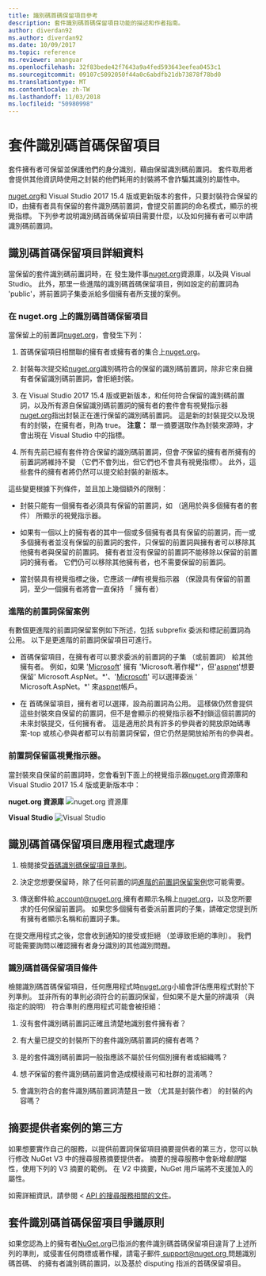 ```yaml
---
title: 識別碼首碼保留項目參考
description: 套件識別碼首碼保留項目功能的描述和作者指南。
author: diverdan92
ms.author: diverdan92
ms.date: 10/09/2017
ms.topic: reference
ms.reviewer: ananguar
ms.openlocfilehash: 32f83bede42f7643a9a4fed593643eefea0453c1
ms.sourcegitcommit: 09107c5092050f44a0c6abdfb21db73878f78bd0
ms.translationtype: MT
ms.contentlocale: zh-TW
ms.lasthandoff: 11/03/2018
ms.locfileid: "50980998"
---
```

# <a name="package-id-prefix-reservation"></a>套件識別碼首碼保留項目

套件擁有者可保留並保護他們的身分識別，藉由保留識別碼前置詞。 套件取用者會提供其他資訊時使用之封裝的他們耗用的封裝將不會詐騙其識別的屬性中。 

[nuget.org](https://www.nuget.org/)和 Visual Studio 2017 15.4 版或更新版本的套件，只要封裝符合保留的 ID，由擁有者具有保留的套件識別碼前置詞，會提交前置詞的命名模式，顯示的視覺指標。 下列參考說明識別碼首碼保留項目需要什麼，以及如何擁有者可以申請識別碼前置詞。

## <a name="id-prefix-reservation-details"></a>識別碼首碼保留項目詳細資料

當保留的套件識別碼前置詞時，在 發生幾件事[nuget.org](https://www.nuget.org/)資源庫，以及與 Visual Studio。 此外，那里一些進階的識別碼首碼保留項目，例如設定的前置詞為 'public'，將前置詞子集委派給多個擁有者所支援的案例。

### <a name="id-prefix-reservation-on-nugetorg"></a>在 nuget.org 上的識別碼首碼保留項目

當保留上的前置詞[nuget.org](https://www.nuget.org/)，會發生下列：

1. 首碼保留項目相關聯的擁有者或擁有者的集合上[nuget.org](https://www.nuget.org/)。

1. 封裝每次提交給[nuget.org](https://www.nuget.org/)識別碼符合的保留的識別碼前置詞，除非它來自擁有者保留識別碼前置詞，會拒絕封裝。

1. 在 Visual Studio 2017 15.4 版或更新版本，和任何符合保留的識別碼前置詞，以及所有源自保留識別碼前置詞的擁有者的套件會有視覺指示器[nuget.org](https://www.nuget.org/)指出封裝正在進行保留的識別碼前置詞。 這是新的封裝提交以及現有的封裝，在擁有者，則為 true。 **注意：** 單一摘要選取作為封裝來源時，才會出現在 Visual Studio 中的指標。

1. 所有先前已經有套件符合保留的識別碼前置詞，但會*不*保留的擁有者所擁有的前置詞將維持不變 （它們不會列出，但它們也不會具有視覺指標）。 此外，這些套件的擁有者將仍然可以提交給封裝的新版本。

這些變更根據下列條件，並且加上幾個額外的限制：

- 封裝只能有一個擁有者必須具有保留的前置詞，如 （適用於與多個擁有者的套件） 所顯示的視覺指示器。

- 如果有一個以上的擁有者的其中一個或多個擁有者具有保留的前置詞，而一或多個擁有者並沒有保留的前置詞的套件，只保留的前置詞與擁有者可以移除其他擁有者與保留的前置詞。 擁有者並沒有保留的前置詞不能移除以保留的前置詞的擁有者。 它們仍可以移除其他擁有者，也不需要保留的前置詞。

- 當封裝具有視覺指標之後，它應該*一律*有視覺指示器 （保證具有保留的前置詞，至少一個擁有者將會一直保持 「 擁有者）

### <a name="advanced-prefix-reservation-scenarios"></a>進階的前置詞保留案例

有數個更進階的前置詞保留案例如下所述，包括 subprefix 委派和標記前置詞為公用。 以下是更進階的前置詞保留項目可進行。 

- 首碼保留項目，在擁有者可以要求委派的前置詞的子集 （或前置詞） 給其他擁有者。 例如，如果 '[Microsoft](https://www.nuget.org/profiles/microsoft)' 擁有 'Microsoft.著作權\*'，但'[aspnet](https://www.nuget.org/profiles/aspnet)'想要保留' Microsoft.AspNet。\*'、'[Microsoft](https://www.nuget.org/profiles/microsoft)' 可以選擇委派 ' Microsoft.AspNet。\*' 來[aspnet](https://www.nuget.org/profiles/aspnet)帳戶。

- 在 首碼保留項目，擁有者可以選擇，設為前置詞為公用。 這樣做仍然會提供這些封裝來自保留的前置詞，但不是會顯示的視覺指示器**不**封鎖這個前置詞的未來封裝提交，任何擁有者。 這是適用於具有許多的參與者的開放原始碼專案-top 或核心參與者都可以有前置詞保留，但它仍然是開放給所有的參與者。 

### <a name="prefix-reservation-visual-indicator"></a>前置詞保留區視覺指示器。

當封裝來自保留的前置詞時，您會看到下面上的視覺指示器[nuget.org](https://www.nuget.org/)資源庫和 Visual Studio 2017 15.4 版或更新版本中：

**nuget.org 資源庫**
![nuget.org 資源庫](media/nuget-gallery-reserved-prefix.png)

**Visual Studio**
![Visual Studio](media/visual-studio-reserved-prefix.png)

## <a name="id-prefix-reservation-application-process"></a>識別碼首碼保留項目應用程式處理序

1. 檢閱接受[首碼識別碼保留項目準則](#id-prefix-reservation-criteria)。

2. 決定您想要保留時，除了任何前置的詞[進階的前置詞保留案例](#advanced-prefix-reservation-scenarios)您可能需要。

3. 傳送郵件給[ account@nuget.org ](mailto:account@nuget.org)擁有者顯示名稱上[nuget.org](https://www.nuget.org/)，以及您所要求的任何保留前置詞。 如果您多個擁有者委派前置詞的子集，請確定您提到所有擁有者顯示名稱和前置詞子集。

在提交應用程式之後，您會收到通知的接受或拒絕 （並導致拒絕的準則）。 我們可能需要詢問以確認擁有者身分識別的其他識別問題。

### <a name="id-prefix-reservation-criteria"></a>識別碼首碼保留項目條件

檢閱識別碼首碼保留項目，任何應用程式時[nuget.org](https://www.nuget.org/)小組會評估應用程式對於下列準則。 並非所有的準則必須符合的前置詞保留，但如果不是大量的辨識項 （與指定的說明） 符合準則的應用程式可能會被拒絕：

1. 沒有套件識別碼前置詞正確且清楚地識別套件擁有者？

1. 有大量已提交的封裝所下的套件識別碼前置詞的擁有者嗎？

1. 是的套件識別碼前置詞一般指應該不屬於任何個別擁有者或組織嗎？

1. 想*不*保留的套件識別碼前置詞會造成模稜兩可和社群的混淆嗎？

1. 會識別符合的套件識別碼前置詞清楚且一致 （尤其是封裝作者） 的封裝的內容嗎？

## <a name="third-party-feed-provider-scenarios"></a>摘要提供者案例的第三方

如果想要實作自己的服務，以提供前置詞保留項目摘要提供者的第三方，您可以執行修改 NuGet V3 中的搜尋服務摘要提供者。 摘要的搜尋服務中會新增*驗證*屬性，使用下列的 V3 摘要的範例。 在 V2 中摘要，NuGet 用戶端將不支援加入的屬性。

如需詳細資訊，請參閱 < [API 的搜尋服務相關的文件](../api/search-query-service-resource.md)。

## <a name="package-id-prefix-reservation-dispute-policy"></a>套件識別碼首碼保留項目爭議原則
如果您認為上的擁有者[NuGet.org](https://www.nuget.org)已指派的套件識別碼首碼保留項目違背了上述所列的準則，或侵害任何商標或著作權，請電子郵件[ support@nuget.org ](mailto:support@nuget.org)問題識別碼首碼、 的擁有者識別碼前置詞，以及基於 disputing 指派的首碼保留項目。

